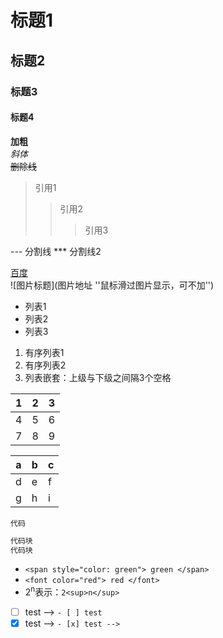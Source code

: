 # 标题1
## 标题2
### 标题3
#### 标题4

**加粗**  
*斜体*  
~~删除线~~

> 引用1
>> 引用2
>>> 引用3

--- 分割线
*** 分割线2

[百度](http://baidu.com)  
![图片标题](图片地址 ''鼠标滑过图片显示，可不加'')  

- 列表1
- 列表2
- 列表3
  
1. 有序列表1
2. 有序列表2
3. 列表嵌套：上级与下级之间隔3个空格

1|2|3
:-|:-:|-:
4|5|6
7|8|9

|a|b|c|
|---|---|---|
|d|e|f|
|g|h|i|

`代码`
```python
代码块
代码块
```

- `<span style="color: green"> green </span>`
- `<font color="red"> red </font>`
- 2<sup>n</sup>表示：`2<sup>n</sup>`
- [ ] test --> `- [ ] test`
- [x] test --> `- [x] test -->`
